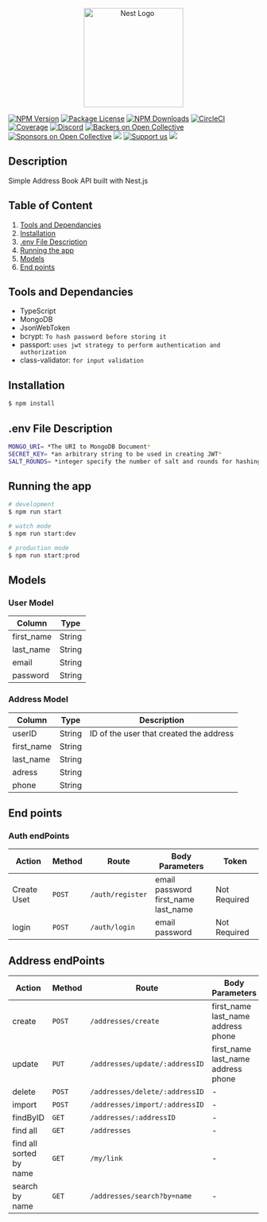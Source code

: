 <p align="center">
  <a href="http://nestjs.com/" target="blank"><img src="https://nestjs.com/img/logo-small.svg" width="200" alt="Nest Logo" /></a>
</p>

[circleci-image]: https://img.shields.io/circleci/build/github/nestjs/nest/master?token=abc123def456
[circleci-url]: https://circleci.com/gh/nestjs/nest

<a href="https://www.npmjs.com/~nestjscore" target="_blank"><img src="https://img.shields.io/npm/v/@nestjs/core.svg" alt="NPM Version" /></a>
<a href="https://www.npmjs.com/~nestjscore" target="_blank"><img src="https://img.shields.io/npm/l/@nestjs/core.svg" alt="Package License" /></a>
<a href="https://www.npmjs.com/~nestjscore" target="_blank"><img src="https://img.shields.io/npm/dm/@nestjs/common.svg" alt="NPM Downloads" /></a>
<a href="https://circleci.com/gh/nestjs/nest" target="_blank"><img src="https://img.shields.io/circleci/build/github/nestjs/nest/master" alt="CircleCI" /></a>
<a href="https://coveralls.io/github/nestjs/nest?branch=master" target="_blank"><img src="https://coveralls.io/repos/github/nestjs/nest/badge.svg?branch=master#9" alt="Coverage" /></a>
<a href="https://discord.gg/G7Qnnhy" target="_blank"><img src="https://img.shields.io/badge/discord-online-brightgreen.svg" alt="Discord"/></a>
<a href="https://opencollective.com/nest#backer" target="_blank"><img src="https://opencollective.com/nest/backers/badge.svg" alt="Backers on Open Collective" /></a>
<a href="https://opencollective.com/nest#sponsor" target="_blank"><img src="https://opencollective.com/nest/sponsors/badge.svg" alt="Sponsors on Open Collective" /></a>
  <a href="https://paypal.me/kamilmysliwiec" target="_blank"><img src="https://img.shields.io/badge/Donate-PayPal-ff3f59.svg"/></a>
    <a href="https://opencollective.com/nest#sponsor"  target="_blank"><img src="https://img.shields.io/badge/Support%20us-Open%20Collective-41B883.svg" alt="Support us"></a>
  <a href="https://twitter.com/nestframework" target="_blank"><img src="https://img.shields.io/twitter/follow/nestframework.svg?style=social&label=Follow"></a>
</p>
  <!--[![Backers on Open Collective](https://opencollective.com/nest/backers/badge.svg)](https://opencollective.com/nest#backer)
  [![Sponsors on Open Collective](https://opencollective.com/nest/sponsors/badge.svg)](https://opencollective.com/nest#sponsor)-->

## Description

Simple Address Book API built with Nest.js

## Table of Content
1. [Tools and Dependancies](#tools-and-dependancies)
2. [Installation](#installation)
3. [.env File Description]()
4. [Running the app](#running-the-app)
5. [Models](#models)
6. [End points](#end-points)


## Tools and Dependancies
- TypeScript
- MongoDB
- JsonWebToken
- bcrypt: `To hash password before storing it`
- passport: `uses jwt strategy to perform authentication and authorization`
- class-validator: `for input validation`

## Installation

```bash
$ npm install
```

## .env File Description
```bash
MONGO_URI= *The URI to MongoDB Document*
SECRET_KEY= *an arbitrary string to be used in creating JWT*
SALT_ROUNDS= *integer specify the number of salt and rounds for hashing password*
```
## Running the app

```bash
# development
$ npm run start

# watch mode
$ npm run start:dev

# production mode
$ npm run start:prod
```

## Models
### User Model
|  Column | Type |
| --------- | --------- |
| first_name | String |
| last_name | String |
| email | String |
| password | String |

### Address Model
|  Column | Type | Description
| --------- | --------- | ------|
| userID | String | ID of the user that created the address |
| first_name | String |
| last_name | String |
| adress | String |
| phone | String |


## End points
### Auth endPoints
| Action | Method | Route | Body Parameters | Token|
| ------------- | ------------- | -------------| ------------- | ------ |
| Create Uset  | `POST`  | `/auth/register` | email <br> password <br>  first_name <br> last_name   | Not Required |
| login | `POST`  | `/auth/login` | email <br> password | Not Required |


## Address endPoints
| Action | Method | Route | Body Parameters | Token|
| ------------- | ------------- | -------------| ------------- | ------ |
| create  | `POST`  | `/addresses/create` | first_name <br> last_name <br>  address <br> phone   | Required |
| update | `PUT`  | `/addresses/update/:addressID` | first_name <br> last_name <br>  address <br> phone | Required |
| delete  | `POST`  | `/addresses/delete/:addressID` | - | Required |
| import  | `POST`  | `/addresses/import/:addressID` | - | Required |
| findByID | `GET`  | `/addresses/:addressID` | - | Required |
| find all | `GET`  | `/addresses` | - | Required |
| find all sorted by name | `GET`  | `/my/link` | - | Required |
| search by name | `GET`  | `/addresses/search?by=name` | - | Required |
